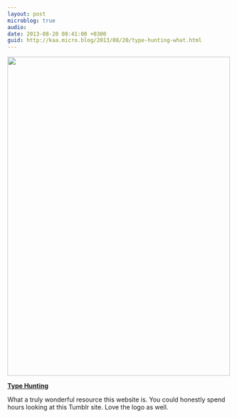 ```yaml
---
layout: post
microblog: true
audio: 
date: 2013-08-20 08:41:00 +0300
guid: http://kaa.micro.blog/2013/08/20/type-hunting-what.html
---
```

<img src="https://micro.kaa.bz/uploads/2018/29ce3ebaf9.jpg" alt="" width="500" height="718" class="alignnone size-full wp-image-424" />

<strong><a href="http://typehunting.com/">Type Hunting</a></strong>

What a truly wonderful resource this website is. You could honestly spend hours looking at this Tumblr site. Love the logo as well.

